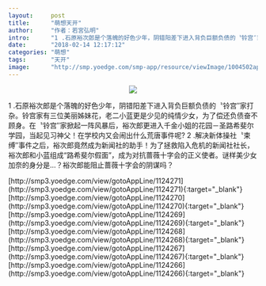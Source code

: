 ```yaml
---
layout:     post
title:      "萌想天开"
author:     "作者：若宮弘明"
intro:      "1 .石原裕次郎是个落魄的好色少年，阴错阳差下进入背负巨额负债的〝铃宫″家打杂。铃宫家有三位美丽姊妹花，老二小蓝更是少见的纯情少女，为了偿还负债奋不顾身。在〝铃宫″家掀起一阵风暴后，裕次郎更进入千金小姐的花园－圣路希斐尔学园，当起见习神父！在学校内又会闹出什么荒唐事件呢? 2 .解决新体操社〝束缚″事件之后，裕次郎竟然成为新闻社的助手！为了拯救陷入危机的新闻社社长，裕次郎和小蓝组成“路希斐尔假面”，成为对抗蔷薇十字会的正义使者。谜样美少女加奈的身分是…？裕次郎能阻止蔷薇十字会的阴谋吗？"
date:       "2018-02-14 12:17:12"
categories: "萌想"
tags:       "天开"
image:      "http://smp.yoedge.com/smp-app/resource/viewImage/1004502appline.png"
---
```

<div style="text-align: center">
<p><img src="http://smp.yoedge.com/smp-app/resource/viewImage/1004502appline.png"/></p>
</div>
<p class="post-meta">
<span>1 .石原裕次郎是个落魄的好色少年，阴错阳差下进入背负巨额负债的〝铃宫″家打杂。铃宫家有三位美丽姊妹花，老二小蓝更是少见的纯情少女，为了偿还负债奋不顾身。在〝铃宫″家掀起一阵风暴后，裕次郎更进入千金小姐的花园－圣路希斐尔学园，当起见习神父！在学校内又会闹出什么荒唐事件呢? 2 .解决新体操社〝束缚″事件之后，裕次郎竟然成为新闻社的助手！为了拯救陷入危机的新闻社社长，裕次郎和小蓝组成“路希斐尔假面”，成为对抗蔷薇十字会的正义使者。谜样美少女加奈的身分是…？裕次郎能阻止蔷薇十字会的阴谋吗？</span>
</p>
[http://smp3.yoedge.com/view/gotoAppLine/1124271](http://smp3.yoedge.com/view/gotoAppLine/1124271){:target="_blank"}
[http://smp3.yoedge.com/view/gotoAppLine/1124270](http://smp3.yoedge.com/view/gotoAppLine/1124270){:target="_blank"}
[http://smp3.yoedge.com/view/gotoAppLine/1124269](http://smp3.yoedge.com/view/gotoAppLine/1124269){:target="_blank"}
[http://smp3.yoedge.com/view/gotoAppLine/1124268](http://smp3.yoedge.com/view/gotoAppLine/1124268){:target="_blank"}
[http://smp3.yoedge.com/view/gotoAppLine/1124267](http://smp3.yoedge.com/view/gotoAppLine/1124267){:target="_blank"}
[http://smp3.yoedge.com/view/gotoAppLine/1124266](http://smp3.yoedge.com/view/gotoAppLine/1124266){:target="_blank"}


